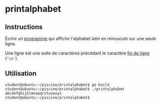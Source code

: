 # printalphabet

## Instructions

Écrire un [programme](TODO-LINK) qui affiche l'alphabet latin en minuscule sur une seule ligne.

Une ligne est une suite de caractères précédant le caractère [fin de ligne](https://en.wikipedia.org/wiki/Newline) (`'\n'`).

## Utilisation

```console
student@ubuntu:~/piscine/printalphabet$ go build
student@ubuntu:~/piscine/printalphabet$ ./printalphabet
abcdefghijklmnopqrstuvwxyz
student@ubuntu:~/piscine/printalphabet$
```
